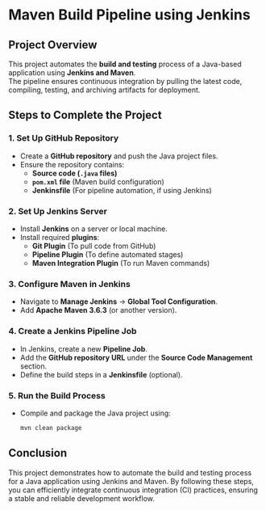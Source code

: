 # **Maven Build Pipeline using Jenkins**

## **Project Overview**  
This project automates the **build and testing** process of a Java-based application using **Jenkins and Maven**.  
The pipeline ensures continuous integration by pulling the latest code, compiling, testing, and archiving artifacts for deployment.  


## **Steps to Complete the Project**  

### **1. Set Up GitHub Repository**  
- Create a **GitHub repository** and push the Java project files.  
- Ensure the repository contains:  
  - **Source code (`.java` files)**  
  - **`pom.xml` file** (Maven build configuration)  
  - **Jenkinsfile** (For pipeline automation, if using Jenkins)  

### **2. Set Up Jenkins Server**  
- Install **Jenkins** on a server or local machine.  
- Install required **plugins**:  
  - **Git Plugin** (To pull code from GitHub)  
  - **Pipeline Plugin** (To define automated stages)  
  - **Maven Integration Plugin** (To run Maven commands)  

### **3. Configure Maven in Jenkins**  
- Navigate to **Manage Jenkins** → **Global Tool Configuration**.  
- Add **Apache Maven 3.6.3** (or another version).  

### **4. Create a Jenkins Pipeline Job**  
- In Jenkins, create a new **Pipeline Job**.  
- Add the **GitHub repository URL** under the **Source Code Management** section.  
- Define the build steps in a **Jenkinsfile** (optional).  

### **5. Run the Build Process**  
- Compile and package the Java project using:  
  ```bash
  mvn clean package
## **Conclusion**
This project demonstrates how to automate the build and testing process for a Java application using Jenkins and Maven.
By following these steps, you can efficiently integrate continuous integration (CI) practices, ensuring a stable and reliable development workflow.
